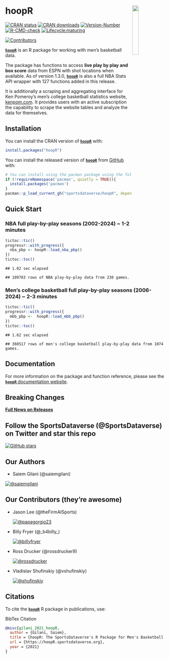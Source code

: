 
# 

# hoopR <a href='https://hoopR.sportsdataverse.org/'><img src="https://raw.githubusercontent.com/sportsdataverse/hoopR/main/logo.png" align="right"  width="20%" min-width="100px"/></a>

<!-- badges: start -->

[![CRAN
status](https://img.shields.io/badge/dynamic/json?style=for-the-badge&color=success&label=CRAN%20version&prefix=v&query=%24.Version&url=https%3A%2F%2Fcrandb.r-pkg.org%2FhoopR)](https://CRAN.R-project.org/package=hoopR)
[![CRAN
downloads](https://img.shields.io/badge/dynamic/json?style=for-the-badge&color=success&label=Downloads&query=%24%5B0%5D.downloads&url=https%3A%2F%2Fcranlogs.r-pkg.org%2Fdownloads%2Ftotal%2F2021-10-26%3Alast-day%2FhoopR)](https://CRAN.R-project.org/package=hoopR)
[![Version-Number](https://img.shields.io/github/r-package/v/sportsdataverse/hoopR?label=hoopR&logo=R&style=for-the-badge)](https://github.com/sportsdataverse/hoopR)
[![R-CMD-check](https://img.shields.io/github/actions/workflow/status/sportsdataverse/hoopR/R-CMD-check.yaml?branch=main&label=R-CMD-Check&logo=R&logoColor=white&style=for-the-badge)](https://github.com/sportsdataverse/hoopR/actions/workflows/R-CMD-check.yaml)
[![Lifecycle:maturing](https://img.shields.io/badge/lifecycle-maturing-blue.svg?style=for-the-badge&logo=github)](https://github.com/sportsdataverse/hoopR/)
<!-- [![Twitter Follow](https://img.shields.io/twitter/follow/saiemgilani?color=blue&label=%40saiemgilani&logo=twitter&style=for-the-badge)](https://twitter.com/saiemgilani) [![Twitter Follow](https://img.shields.io/twitter/follow/SportsDataverse?color=blue&label=%40SportsDataverse&logo=twitter&style=for-the-badge)](https://twitter.com/SportsDataverse)  -->
[![Contributors](https://img.shields.io/github/contributors/sportsdataverse/hoopR?style=for-the-badge)](https://github.com/sportsdataverse/hoopR/graphs/contributors)
<!-- badges: end -->

[**`hoopR`**](https://hoopR.sportsdataverse.org/) is an R package for
working with men’s basketball data.

The package has functions to access **live play by play and box score**
data from ESPN with shot locations when available. As of version 1.3.0,
[**`hoopR`**](https://hoopR.sportsdataverse.org/) is also a full NBA
Stats API wrapper with 127 functions added in this release.

It is additionally a scraping and aggregating interface for Ken
Pomeroy’s men’s college basketball statistics website,
[kenpom.com](https://kenpom.com/). It provides users with an active
subscription the capability to scrape the website tables and analyze the
data for themselves.

## Installation

You can install the CRAN version of
[**`hoopR`**](https://CRAN.R-project.org/package=hoopR) with:

``` r
install.packages("hoopR")
```

You can install the released version of
[**`hoopR`**](https://github.com/sportsdataverse/hoopR/) from
[GitHub](https://github.com/sportsdataverse/hoopR) with:

``` r
# You can install using the pacman package using the following code:
if (!requireNamespace('pacman', quietly = TRUE)){
  install.packages('pacman')
}
pacman::p_load_current_gh("sportsdataverse/hoopR", dependencies = TRUE, update = TRUE)
```

## Quick Start

### **NBA full play-by-play seasons (2002-2024) ~ 1-2 minutes**

``` r
tictoc::tic()
progressr::with_progress({
  nba_pbp <- hoopR::load_nba_pbp()
})
tictoc::toc()
```

    ## 1.02 sec elapsed

    ## 109783 rows of NBA play-by-play data from 230 games.

### **Men’s college basketball full play-by-play seasons (2006-2024) ~ 2-3 minutes**

``` r
tictoc::tic()
progressr::with_progress({
  mbb_pbp <-  hoopR::load_mbb_pbp()
})
tictoc::toc()
```

    ## 1.62 sec elapsed

    ## 360517 rows of men's college basketball play-by-play data from 1074 games.

## **Documentation**

For more information on the package and function reference, please see
the [**`hoopR`** documentation
website](https://hoopR.sportsdataverse.org).

## **Breaking Changes**

[**Full News on
Releases**](https://hoopR.sportsdataverse.org/news/index.html)

## Follow the SportsDataverse (@SportsDataverse) on Twitter and star this repo

<!-- [![Twitter Follow](https://img.shields.io/twitter/follow/SportsDataverse?color=blue&label=%40SportsDataverse&logo=twitter&style=for-the-badge)](https://twitter.com/SportsDataverse)  -->

[![GitHub
stars](https://img.shields.io/github/stars/sportsdataverse/hoopR.svg?color=eee&logo=github&style=for-the-badge&label=Star%20hoopR&maxAge=2592000)](https://github.com/sportsdataverse/hoopR/stargazers/)

## **Our Authors**

- Saiem Gilani (@saiemgilani)  
  <!-- <a href="https://twitter.com/saiemgilani" target="blank"><img src="https://img.shields.io/twitter/follow/saiemgilani?color=blue&label=%40saiemgilani&logo=twitter&style=for-the-badge" alt="@saiemgilani" /></a> -->

<a href="https://github.com/saiemgilani" target="blank"><img src="https://img.shields.io/github/followers/saiemgilani?color=eee&logo=Github&style=for-the-badge" alt="@saiemgilani" /></a>

## **Our Contributors (they’re awesome)**

- Jason Lee (@theFirmAISports)  
  <!-- <a href="https://twitter.com/theFirmAISports" target="blank"><img src="https://img.shields.io/twitter/follow/theFirmAISports?color=blue&label=%40theFirmAISports&logo=twitter&style=for-the-badge" alt="@theFirmAISports" /></a> -->
  <a href="https://github.com/papagorgio23" target="blank"><img src="https://img.shields.io/github/followers/papagorgio23?color=eee&logo=Github&style=for-the-badge" alt="@papagorgio23" /></a>

- Billy Fryer (@\_b4billy\_)
  <!-- <a href="https://twitter.com/_b4billy_" target="blank"><img src="https://img.shields.io/twitter/follow/_b4billy_?color=blue&label=%40_b4billy_&logo=twitter&style=for-the-badge" alt="@_b4billy_" /></a> -->
  <a href="https://github.com/billyfryer" target="blank"><img src="https://img.shields.io/github/followers/billyfryer?color=eee&logo=Github&style=for-the-badge" alt="@billyfryer" /></a>

- Ross Drucker (@rossdrucker9)  
  <!-- <a href="https://twitter.com/rossdrucker9" target="blank"><img src="https://img.shields.io/twitter/follow/rossdrucker9?color=blue&label=%40rossdrucker9&logo=twitter&style=for-the-badge" alt="@rossdrucker9" /></a> -->
  <a href="https://github.com/rossdrucker" target="blank"><img src="https://img.shields.io/github/followers/rossdrucker?color=eee&logo=Github&style=for-the-badge" alt="@rossdrucker" /></a>

- Vladislav Shufinskiy (@vshufinskiy)  
  <!-- <a href="https://twitter.com/vshufinskiy" target="blank"><img src="https://img.shields.io/twitter/follow/vshufinskiy?color=blue&label=%40vshufinskiy&logo=twitter&style=for-the-badge" alt="@vshufinskiy" /></a> -->
  <a href="https://github.com/shufinskiy" target="blank"><img src="https://img.shields.io/github/followers/shufinskiy?color=eee&logo=Github&style=for-the-badge" alt="@shufinskiy" /></a>

## **Citations**

To cite the [**`hoopR`**](https://hoopR.sportsdataverse.org) R package
in publications, use:

BibTex Citation

``` bibtex
@misc{gilani_2021_hoopR,
  author = {Gilani, Saiem},
  title = {hoopR: The SportsDataverse's R Package for Men's Basketball Data.},
  url = {https://hoopR.sportsdataverse.org},
  year = {2021}
}
```
